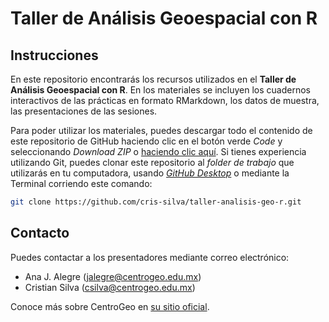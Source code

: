 # Taller de Análisis Geoespacial con R

## Instrucciones

En este repositorio encontrarás los recursos utilizados en el **Taller de Análisis Geoespacial con R**. En los materiales se incluyen los cuadernos interactivos de las prácticas en formato RMarkdown, los datos de muestra, las presentaciones de las sesiones.

Para poder utilizar los materiales, puedes descargar todo el contenido de este repositorio de GitHub haciendo clic en el botón verde *Code* y seleccionando *Download ZIP* o [haciendo clic aquí](https://github.com/cris-silva/taller-analisis-geo-r/archive/refs/heads/main.zip). Si tienes experiencia utilizando Git, puedes clonar este repositorio al *folder de trabajo* que utilizarás en tu computadora, usando *[GitHub Desktop](https://desktop.github.com)* o mediante la Terminal corriendo este comando:

``` bash
git clone https://github.com/cris-silva/taller-analisis-geo-r.git
```

## Contacto

Puedes contactar a los presentadores mediante correo electrónico:

* Ana J. Alegre ([jalegre@centrogeo.edu.mx](mailto:jalegre@centrogeo.edu.mx))
* Cristian Silva ([csilva@centrogeo.edu.mx](mailto:csilva@centrogeo.edu.mx))

Conoce más sobre CentroGeo en [su sitio oficial](https://www.centrogeo.org.mx).